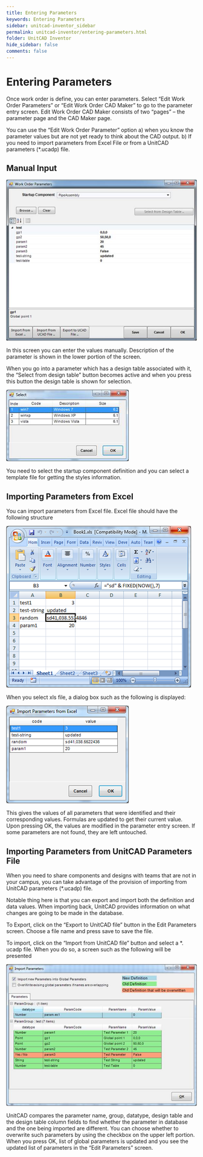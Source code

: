 ```yaml
---
title: Entering Parameters
keywords: Entering Parameters
sidebar: unitcad-inventor_sidebar
permalink: unitcad-inventor/entering-parameters.html
folder: UnitCAD Inventor
hide_sidebar: false
comments: false
---
```

# Entering Parameters



Once work order is define, you can enter parameters. Select “Edit Work Order Parameters” or “Edit Work Order CAD Maker” to go to the parameter entry screen. Edit Work Order CAD Maker consists of two “pages” – the parameter page and the CAD Maker page.

 You can use the “Edit Work Order Parameter” option a) when you know the parameter values but are not yet ready to think about the CAD output. b) If you need to import parameters from Excel File or from a UnitCAD parameters (*.ucadp) file.


## Manual Input

![](/images/work-order-para.jpg)

In this screen you can enter the values manually. Description of the parameter is shown in the lower portion of the screen.

When you go into a parameter which has a design table associated with it, the “Select from design table” button becomes active and when you press this button the design table is shown for selection.

![](/images/work-order-select.jpg)

You need to select the startup component definition and you can select a template file for getting the styles information.

## Importing Parameters from Excel



You can import parameters from Excel file. Excel file should have the following structure

![](/images/import-parameter-structure.png)

When you select xls file, a dialog box such as the following is displayed:

![](/images/import-parameter-excel.png)

This gives the values of all parameters that were identified and their corresponding values. Formulas are updated to get their current value. Upon pressing OK, the values are modified in the parameter entry screen. If some parameters are not found, they are left untouched.


## Importing Parameters from UnitCAD Parameters File

When you need to share components and designs with teams that are not in your campus, you can take advantage of the provision of importing from UnitCAD parameters (*.ucadp) file.

Notable thing here is that you can export and import both the definition and data values. When importing back, UnitCAD provides information on what changes are going to be made in the database.

To Export, click on the “Export to UnitCAD file” button in the Edit Parameters screen. Choose a file name and press save to save the file.

To import, click on the “Import from UnitCAD file” button and select a *. ucadp file. When you do so, a screen such as the following will be presented

![](/images/import-parameter.jpg)

UnitCAD compares the parameter name, group, datatype, design table and the design table column fields to find whether the parameter in database and the one being imported are different. You can choose whether to overwrite such parameters by using the checkbox on the upper left portion. When you press OK, list of global parameters is updated and you see the updated list of parameters in the “Edit Parameters” screen.